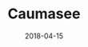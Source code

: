 ---
title: Caumasee
date: 2018-04-15
countries:
  - Switzerland
resources:
  - src: feature.jpg
    params: 
      weight: 0
  - src: DSCF6200.jpg
    params: 
      weight: 1
  - src: DSCF6227.jpg
    params: 
      weight: 2
  - src: DSCF6228.jpg
    params: 
      weight: 3
  - src: DSCF6235.jpg
    params: 
      weight: 4
  - src: DSCF6260.jpg
    params: 
      weight: 5
  - src: DSCF6280.jpg
    params: 
      weight: 6
  - src: DSCF6287.jpg
    params: 
      weight: 7
  - src: DSCF6302.jpg
    params: 
      weight: 8
  - src: DSCF6339.jpg
    params: 
      weight: 9
  - src: DSCF6343.jpg
    params: 
      weight: 10
  - src: DSCF6356.jpg
    params: 
      weight: 11
  - src: DSCF6390.jpg
    params: 
      weight: 12
  - src: DSCF6406.jpg
    params: 
      weight: 13
---